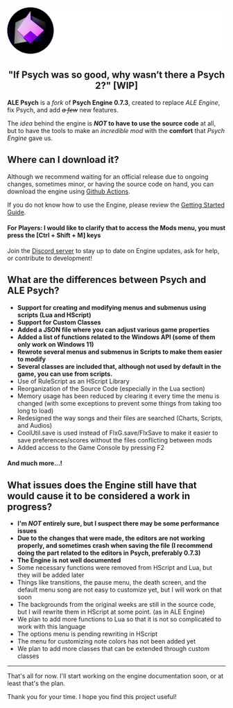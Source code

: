 <h1 align="center">
    <img src="art/githubLogo.png">
</h1>

<h2 align="center">
    "If Psych was so good, why wasn’t there a Psych 2?" [WIP]
</h2>

**ALE Psych** is a *fork* of **Psych Engine 0.7.3**, created to replace *ALE Engine*, fix Psych, and add *~~a few~~* new features.

The *idea* behind the engine is ***NOT* to have to use the source code** at all, but to have the tools to make an *incredible mod* with the **comfort** that *Psych Engine* gave us.

## Where can I download it?

Although we recommend waiting for an official release due to ongoing changes, sometimes minor, or having the source code on hand, you can download the engine using [Github Actions](https://github.com/ALE-Engine-Crew/ALE-Psych/actions).

If you do not know how to use the Engine, please review the [Getting Started Guide](docs/general/GETTING-STARTED).

#### For Players: I would like to clarify that to **access the Mods menu**, you must press the **[Ctrl + Shift + M]** keys

Join the [Discord server](https://discord.gg/NP4U9CUrsH) to stay up to date on Engine updates, ask for help, or contribute to development!

## What are the differences between Psych and ALE Psych?

- **Support for creating and modifying menus and submenus using scripts (Lua and HScript)**
- **Support for Custom Classes**
- **Added a JSON file where you can adjust various game properties**
- **Added a list of functions related to the Windows API (some of them only work on Windows 11)**
- **Rewrote several menus and submenus in Scripts to make them easier to modify**
- **Several classes are included that, although not used by default in the game, you can use from scripts.**
- Use of RuleScript as an HScript Library
- Reorganization of the Source Code (especially in the Lua section)
- Memory usage has been reduced by clearing it every time the menu is changed (with some exceptions to prevent some things from taking too long to load)
- Redesigned the way songs and their files are searched (Charts, Scripts, and Audios)
- CoolUtil.save is used instead of FlxG.save/FlxSave to make it easier to save preferences/scores without the files conflicting between mods
- Added access to the Game Console by pressing F2

#### And much more...!

## What issues does the Engine still have that would cause it to be considered a work in progress?

- **I'm *NOT* entirely sure, but I suspect there may be some performance issues**
- **Due to the changes that were made, the editors are not working properly, and sometimes crash when saving the file (I recommend doing the part related to the editors in Psych, preferably 0.7.3)**
- **The Engine is not well documented**
- Some necessary functions were removed from HScript and Lua, but they will be added later
- Things like transitions, the pause menu, the death screen, and the default menu song are not easy to customize yet, but I will work on that soon
- The backgrounds from the original weeks are still in the source code, but I will rewrite them in HScript at some point. (as in ALE Engine)
- We plan to add more functions to Lua so that it is not so complicated to work with this language
- The options menu is pending rewriting in HScript
- The menu for customizing note colors has not been added yet
- We plan to add more classes that can be extended through custom classes

---

That's all for now. I'll start working on the engine documentation soon, or at least that's the plan.

Thank you for your time. I hope you find this project useful!